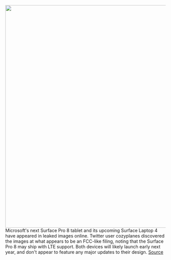 <img src='https://cdn.vox-cdn.com/thumbor/OdbOGA2aIdiFV2vb11hYeLMu4xw=/0x0:1320x880/1200x800/filters:focal(555x335:765x545)/cdn.vox-cdn.com/uploads/chorus_image/image/67987276/surfacepro8.0.jpg' width='700px' /><br/>
Microsoft's next Surface Pro 8 tablet and its upcoming Surface Laptop 4 have appeared in leaked images online. Twitter user cozyplanes discovered the images at what appears to be an FCC-like filing, noting that the Surface Pro 8 may ship with LTE support. Both devices will likely launch early next year, and don't appear to feature any major updates to their design.
<a href='https://www.theverge.com/2020/11/26/21721699/microsoft-surface-pro-8-surface-laptop-4-leak-images'> Source <a/>